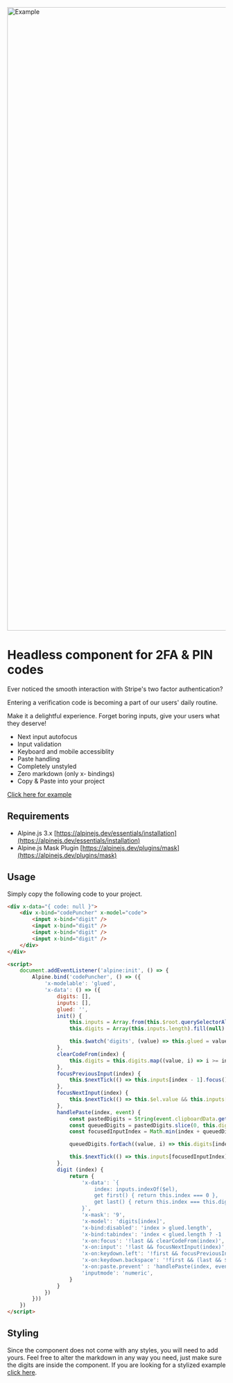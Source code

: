 <img width="1436" alt="Example" src="https://github.com/ganyicz/alpinejs-codepuncher/assets/3823354/5d73eb3d-45fb-4249-83de-7c2baca276eb">

# Headless component for 2FA & PIN codes 
Ever noticed the smooth interaction with Stripe's two factor authentication?

Entering a verification code is becoming a part of our users' daily routine.

Make it a delightful experience. Forget boring inputs, give your users what they deserve!

* Next input autofocus
* Input validation
* Keyboard and mobile accessiblity
* Paste handling
* Completely unstyled
* Zero markdown (only x- bindings)
* Copy & Paste into your project

[Click here for example](https://ganyicz.github.io/alpinejs-codepuncher/example.html)

## Requirements

* Alpine.js 3.x [https://alpinejs.dev/essentials/installation](https://alpinejs.dev/essentials/installation)
* Alpine.js Mask Plugin [https://alpinejs.dev/plugins/mask](https://alpinejs.dev/plugins/mask)

## Usage

Simply copy the following code to your project.

```html
<div x-data="{ code: null }">
    <div x-bind="codePuncher" x-model="code">
        <input x-bind="digit" />
        <input x-bind="digit" />
        <input x-bind="digit" />
        <input x-bind="digit" />
    </div>
</div>

<script>
    document.addEventListener('alpine:init', () => {
        Alpine.bind('codePuncher', () => ({
            'x-modelable': 'glued',
            'x-data': () => ({
                digits: [],
                inputs: [],
                glued: '',
                init() {
                    this.inputs = Array.from(this.$root.querySelectorAll('[x-bind="digit"]'));
                    this.digits = Array(this.inputs.length).fill(null)

                    this.$watch('digits', (value) => this.glued = value.join(""))
                },
                clearCodeFrom(index) {
                    this.digits = this.digits.map((value, i) => i >= index ? null : value)
                },
                focusPreviousInput(index) {
                    this.$nextTick(() => this.inputs[index - 1].focus())
                },
                focusNextInput(index) {
                    this.$nextTick(() => this.$el.value && this.inputs[index + 1].focus())
                },
                handlePaste(index, event) {
                    const pastedDigits = String(event.clipboardData.getData('text/plain')).match(/\d/g) ?? []
                    const queuedDigits = pastedDigits.slice(0, this.digits.length - index)
                    const focusedInputIndex = Math.min(index + queuedDigits.length, this.digits.length - 1)

                    queuedDigits.forEach((value, i) => this.digits[index + i] = value)

                    this.$nextTick(() => this.inputs[focusedInputIndex].focus())
                },
                digit (index) {
                    return {
                        'x-data': `{
                            index: inputs.indexOf($el),
                            get first() { return this.index === 0 },
                            get last() { return this.index === this.digits.length - 1 },
                        }`,
                        'x-mask': '9',
                        'x-model': 'digits[index]',
                        'x-bind:disabled': 'index > glued.length',
                        'x-bind:tabindex': 'index < glued.length ? -1 : 0',
                        'x-on:focus': '!last && clearCodeFrom(index)',
                        'x-on:input': '!last && focusNextInput(index)',
                        'x-on:keydown.left': '!first && focusPreviousInput(index)',
                        'x-on:keydown.backspace': '!first && (last && $el.value ? $el.value = null : focusPreviousInput(index))',
                        'x-on:paste.prevent' : 'handlePaste(index, event)',
                        'inputmode': 'numeric',
                    }
                }
            })
        }))
    })
</script>
```

## Styling

Since the component does not come with any styles, you will need to add yours. Feel free to alter the markdown in any way you need, just make sure the digits are inside the component. If you are looking for a stylized example [click here](https://ganyicz.github.io/alpinejs-codepuncher/example.html).
